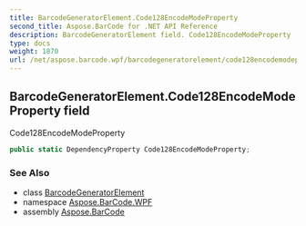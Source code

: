 ```yaml
---
title: BarcodeGeneratorElement.Code128EncodeModeProperty
second_title: Aspose.BarCode for .NET API Reference
description: BarcodeGeneratorElement field. Code128EncodeModeProperty
type: docs
weight: 1870
url: /net/aspose.barcode.wpf/barcodegeneratorelement/code128encodemodeproperty/
---
```

## BarcodeGeneratorElement.Code128EncodeModeProperty field

Code128EncodeModeProperty

```csharp
public static DependencyProperty Code128EncodeModeProperty;
```

### See Also

* class [BarcodeGeneratorElement](../)
* namespace [Aspose.BarCode.WPF](../../barcodegeneratorelement/)
* assembly [Aspose.BarCode](../../../)


